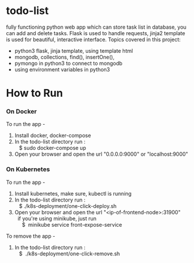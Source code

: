 # todo-list
fully functioning python web app which can store task list in database, you can add and delete tasks. Flask is used to handle requests, jinja2 template is used for beautiful, interactive interface.
Topics covered in this project:
- python3 flask, jinja template, using template html
- mongodb, collections, find(), insertOne(),
- pymongo in python3 to connect to mongodb
- using environment variables in python3


# How to Run

### On Docker
To run the app -
  1. Install docker, docker-compose
  2. In the todo-list directory run : \
       &nbsp;&nbsp;  $ sudo docker-compose up
  3. Open your browser and open the url "0.0.0.0:9000"  or "localhost:9000"
  
### On Kubernetes
To run the app -
  1. Install kubernetes, make sure, kubectl is running
  2. In the todo-list directory run : \
       &nbsp;&nbsp;  $ ./k8s-deployment/one-click-deploy.sh
  3. Open your browser and open the url "\<ip-of-frontend-node\>:31900" \
  &nbsp; if you're using minikube, just run  \
  &nbsp;&nbsp;&nbsp;&nbsp;&nbsp;$ &nbsp;minikube service front-expose-service

To remove the app -
  1. In the todo-list directory run : \
       &nbsp;&nbsp;  $ &nbsp;./k8s-deployment/one-click-remove.sh
